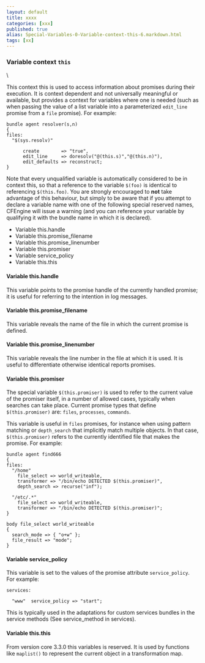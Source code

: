 ```yaml
---
layout: default
title: xxxx
categories: [xxx]
published: true
alias: Special-Variables-0-Variable-context-this-6.markdown.html
tags: [xx]
---
```


### Variable context `this`

\

This context this is used to access information about promises during
their execution. It is context dependent and not universally meaningful
or available, but provides a context for variables where one is needed
(such as when passing the value of a list variable into a parameterized
`edit_line` promise from a `file` promise). For example:

    bundle agent resolver(s,n)
    { 
    files:
      "$(sys.resolv)" 

          create        => "true",
          edit_line     => doresolv("@(this.s)","@(this.n)"),
          edit_defaults => reconstruct;
    }

Note that every unqualified variable is automatically considered to be
in context this, so that a reference to the variable `$(foo)` is
identical to referencing `$(this.foo)`. You are strongly encouraged to
**not** take advantage of this behaviour, but simply to be aware that if
you attempt to declare a variable name with one of the following special
reserved names, CFEngine will issue a warning (and you can reference
your variable by qualifying it with the bundle name in which it is
declared).

-   Variable this.handle
-   Variable this.promise\_filename
-   Variable this.promise\_linenumber
-   Variable this.promiser
-   Variable service\_policy
-   Variable this.this

#### Variable this.handle

This variable points to the promise handle of the currently handled
promise; it is useful for referring to the intention in log messages.

#### Variable this.promise\_filename

This variable reveals the name of the file in which the current promise
is defined.

#### Variable this.promise\_linenumber

This variable reveals the line number in the file at which it is used.
It is useful to differentiate otherwise identical reports promises.

#### Variable this.promiser

The special variable `$(this.promiser)` is used to refer to the current
value of the promiser itself, in a number of allowed cases, typically
when searches can take place. Current promise types that define
`$(this.promiser)` are: `files`, `processes`, `commands`.

This variable is useful in `files` promises, for instance when using
pattern matching or `depth_search` that implicitly match multiple
objects. In that case, `$(this.promiser)` refers to the currently
identified file that makes the promise. For example:

    bundle agent find666
    {
    files:
      "/home"
        file_select => world_writeable,
        transformer => "/bin/echo DETECTED $(this.promiser)",
        depth_search => recurse("inf");

      "/etc/.*"
        file_select => world_writeable,
        transformer => "/bin/echo DETECTED $(this.promiser)";
    }

    body file_select world_writeable
    {
      search_mode => { "o+w" };
      file_result => "mode";
    }

#### Variable service\_policy

This variable is set to the values of the promise attribute
`service_policy`. For example:

    services:

      "www"  service_policy => "start";

This is typically used in the adaptations for custom services bundles in
the service methods (See service\_method in services).

#### Variable this.this

From version core 3.3.0 this variables is reserved. It is used by
functions like `maplist()` to represent the current object in a
transformation map.
